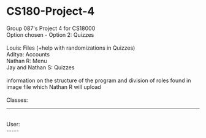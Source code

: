# CS180-Project-4
Group 087's Project 4 for CS18000
<br>
Option chosen - Option 2: Quizzes
<br>
<br>
Louis: Files (+help with randomizations in Quizzes)
<br>
Aditya: Accounts
<br>
Nathan R: Menu
<br>
Jay and Nathan S: Quizzes
<br>
<br>
information on the structure of the program and division of roles found in image file which Nathan R will upload
<br>
<br>
Classes:
<br>
********
<br>
User:
<br>
-----
<br>
